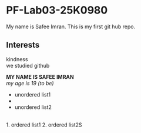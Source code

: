 # PF-Lab03-25K0980
My name is Safee Imran. This is my first git hub repo.

## Interests
kindness
<br/>
we studied github
<br/>

**MY NAME IS SAFEE IMRAN**
<br/>
_my age is 19 (to be)_
<br/>
- unordered list1
- <br/>
- unordered list2
<br/>
1. ordered list1
2. ordered list2S
